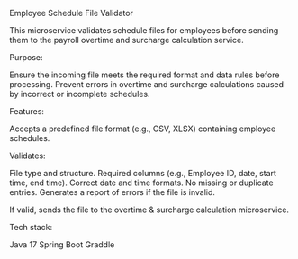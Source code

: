 Employee Schedule File Validator

This microservice validates schedule files for employees before sending them to the payroll overtime and surcharge calculation service.

Purpose:

Ensure the incoming file meets the required format and data rules before processing.
Prevent errors in overtime and surcharge calculations caused by incorrect or incomplete schedules.

Features:

Accepts a predefined file format (e.g., CSV, XLSX) containing employee schedules.

Validates:

File type and structure.
Required columns (e.g., Employee ID, date, start time, end time).
Correct date and time formats.
No missing or duplicate entries.
Generates a report of errors if the file is invalid.

If valid, sends the file to the overtime & surcharge calculation microservice.

Tech stack:

Java 17
Spring Boot
Graddle
